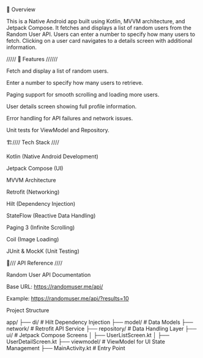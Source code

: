 📌 Overview

This is a Native Android app built using Kotlin, MVVM architecture, and Jetpack Compose. It fetches and displays a list of random users from the Random User API. Users can enter a number to specify how many users to fetch. Clicking on a user card navigates to a details screen with additional information.

///// 🚀 Features //////

Fetch and display a list of random users.

Enter a number to specify how many users to retrieve.

Paging support for smooth scrolling and loading more users.

User details screen showing full profile information.

Error handling for API failures and network issues.

Unit tests for ViewModel and Repository.

🏗️//// Tech Stack ////

Kotlin (Native Android Development)

Jetpack Compose (UI)

MVVM Architecture

Retrofit (Networking)

Hilt (Dependency Injection)

StateFlow (Reactive Data Handling)

Paging 3 (Infinite Scrolling)

Coil (Image Loading)

JUnit & MockK (Unit Testing)

📲/// API Reference ////

Random User API Documentation

Base URL: https://randomuser.me/api/

Example: https://randomuser.me/api/?results=10

 Project Structure

app/
├── di/                 # Hilt Dependency Injection
├── model/              # Data Models
├── network/            # Retrofit API Service
├── repository/         # Data Handling Layer
├── ui/                 # Jetpack Compose Screens
│   ├── UserListScreen.kt
│   ├── UserDetailScreen.kt
├── viewmodel/          # ViewModel for UI State Management
├── MainActivity.kt      # Entry Point


